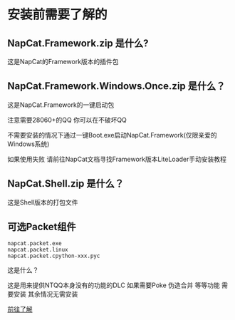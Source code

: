 # 安装前需要了解的
## NapCat.Framework.zip 是什么?
这是NapCat的Framework版本的插件包

## NapCat.Framework.Windows.Once.zip 是什么？
这是NapCat.Framework的一键启动包 

注意需要28060+的QQ 你可以在不破坏QQ

不需要安装的情况下通过一键Boot.exe启动NapCat.Framework(仅限亲爱的Windows系统)

如果使用失败 请前往NapCat文档寻找Framework版本LiteLoader手动安装教程 

## NapCat.Shell.zip 是什么？
这是Shell版本的打包文件

## 可选Packet组件
```
napcat.packet.exe
napcat.packet.linux 
napcat.packet.cpython-xxx.pyc
```

这是什么？

这是用来提供NTQQ本身没有的功能的DLC  如果需要Poke 伪造合并 等等功能 需要安装 其余情况无需安装

[前往了解](../../config/advanced.md)